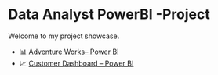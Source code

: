 # Data Analyst  PowerBI -Project

Welcome to my project showcase.

- 📊 [ Adventure Works– Power BI]([https://github.com/yourusername/project-1](https://github.com/stars/logambigaik/lists/dataanalysis#:~:text=logambigaik%20/%20Adventureworks%2DSales%2DAnalysis%2Dusing%2DPower%2DBI))
- 📈 [Customer Dashboard – Power BI](https://github.com/stars/logambigaik/lists/dataanalysis#:~:text=logambigaik%20/%20Sales%2DDashboard%2Dusing%2DPowerBI)
